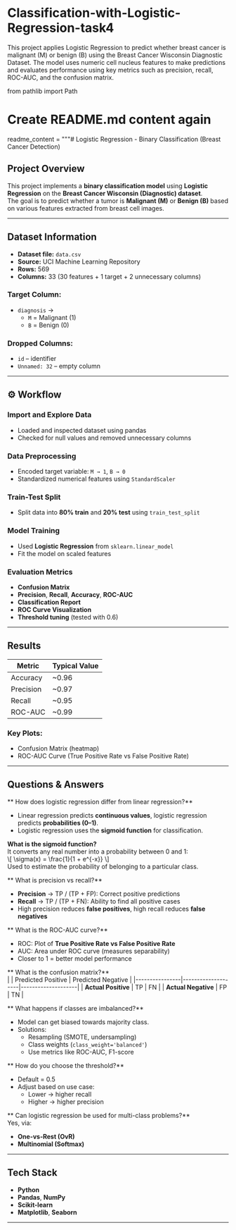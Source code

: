 # Classification-with-Logistic-Regression-task4
This project applies Logistic Regression to predict whether breast cancer is malignant (M) or benign (B) using the Breast Cancer Wisconsin Diagnostic Dataset. The model uses numeric cell nucleus features to make predictions and evaluates performance using key metrics such as precision, recall, ROC-AUC, and the confusion matrix.


from pathlib import Path

# Create README.md content again
readme_content = """# Logistic Regression - Binary Classification (Breast Cancer Detection)

##  Project Overview
This project implements a **binary classification model** using **Logistic Regression** on the **Breast Cancer Wisconsin (Diagnostic) dataset**.  
The goal is to predict whether a tumor is **Malignant (M)** or **Benign (B)** based on various features extracted from breast cell images.

---

##  Dataset Information
- **Dataset file:** `data.csv`
- **Source:** UCI Machine Learning Repository  
- **Rows:** 569  
- **Columns:** 33 (30 features + 1 target + 2 unnecessary columns)

###  Target Column:
- `diagnosis` →  
  - `M` = Malignant (1)  
  - `B` = Benign (0)

###  Dropped Columns:
- `id` – identifier  
- `Unnamed: 32` – empty column  

---

## ⚙️ Workflow

###  Import and Explore Data
- Loaded and inspected dataset using pandas  
- Checked for null values and removed unnecessary columns  

###  Data Preprocessing
- Encoded target variable: `M → 1`, `B → 0`  
- Standardized numerical features using `StandardScaler`

### Train-Test Split
- Split data into **80% train** and **20% test** using `train_test_split`

### Model Training
- Used **Logistic Regression** from `sklearn.linear_model`  
- Fit the model on scaled features  

### Evaluation Metrics
- **Confusion Matrix**
- **Precision**, **Recall**, **Accuracy**, **ROC-AUC**
- **Classification Report**
- **ROC Curve Visualization**
- **Threshold tuning** (tested with 0.6)

---

## Results

| Metric        | Typical Value |
|----------------|----------------|
| Accuracy       | ~0.96 |
| Precision      | ~0.97 |
| Recall         | ~0.95 |
| ROC-AUC        | ~0.99 |

### Key Plots:
- Confusion Matrix (heatmap)
- ROC-AUC Curve (True Positive Rate vs False Positive Rate)

---

##  Questions & Answers

** How does logistic regression differ from linear regression?**  
- Linear regression predicts **continuous values**, logistic regression predicts **probabilities (0–1)**.  
- Logistic regression uses the **sigmoid function** for classification.

**What is the sigmoid function?**  
It converts any real number into a probability between 0 and 1:  
\\[ \\sigma(x) = \\frac{1}{1 + e^{-x}} \\]  
Used to estimate the probability of belonging to a particular class.

** What is precision vs recall?**
- **Precision** → TP / (TP + FP): Correct positive predictions  
- **Recall** → TP / (TP + FN): Ability to find all positive cases  
- High precision reduces **false positives**, high recall reduces **false negatives**

** What is the ROC-AUC curve?**  
- ROC: Plot of **True Positive Rate vs False Positive Rate**  
- AUC: Area under ROC curve (measures separability)  
- Closer to 1 = better model performance

** What is the confusion matrix?**  
|                | Predicted Positive | Predicted Negative |
|----------------|--------------------|--------------------|
| **Actual Positive** | TP  | FN |
| **Actual Negative** | FP | TN |

** What happens if classes are imbalanced?**  
- Model can get biased towards majority class.  
- Solutions:  
  - Resampling (SMOTE, undersampling)  
  - Class weights (`class_weight='balanced'`)  
  - Use metrics like ROC-AUC, F1-score

** How do you choose the threshold?**  
- Default = 0.5  
- Adjust based on use case:  
  - Lower → higher recall  
  - Higher → higher precision  

** Can logistic regression be used for multi-class problems?**  
Yes, via:
- **One-vs-Rest (OvR)**
- **Multinomial (Softmax)**

---

## Tech Stack
- **Python**
- **Pandas**, **NumPy**
- **Scikit-learn**
- **Matplotlib**, **Seaborn**

---


